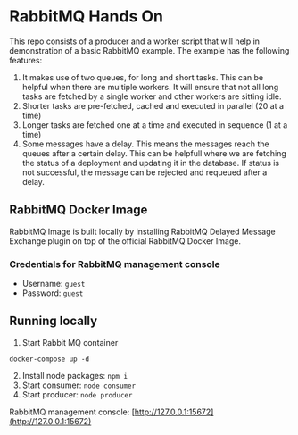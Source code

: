 # RabbitMQ Hands On

This repo consists of a producer and a worker script that will help in demonstration of a basic RabbitMQ example. The example has the following features:

1. It makes use of two queues, for long and short tasks. This can be helpful when there are multiple workers. It will ensure that not all long tasks are fetched by a single worker and other workers are sitting idle.
2. Shorter tasks are pre-fetched, cached and executed in parallel (20 at a time)
3. Longer tasks are fetched one at a time and executed in sequence (1 at a time)
4. Some messages have a delay. This means the messages reach the queues after a certain delay. This can be helpfull where we are fetching the status of a deployment and updating it in the database. If status is not successful, the message can be rejected and requeued after a delay.

## RabbitMQ Docker Image

RabbitMQ Image is built locally by installing RabbitMQ Delayed Message Exchange plugin on top of the official RabbitMQ Docker Image.

### Credentials for RabbitMQ management console

- Username: `guest`
- Password: `guest`

## Running locally

1. Start Rabbit MQ container

```
docker-compose up -d
```

2. Install node packages: `npm i`
3. Start consumer: `node consumer`
4. Start producer: `node producer`

RabbitMQ management console: [http://127.0.0.1:15672](http://127.0.0.1:15672)
